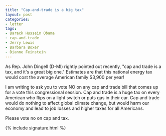 ```yaml
---
title: "Cap-and-trade is a big tax"
layout: post
categories:
- letter
tags:
- Barack Hussein Obama
- cap-and-trade
- Jerry Lewis
- Barbara Boxer
- Dianne Feinstein
---
```


As Rep. John Dingell (D-MI) rightly pointed out recently, "cap and trade is a tax, and it's a great big one." Estimates are that this national energy tax would cost the average American family $3,900 per year!

I am writing to ask you to vote NO on any cap and trade bill that comes up for a vote this congressional session. Cap and trade is a huge tax on every American who flips on a light switch or puts gas in their car. Cap and trade would do nothing to affect global climate change, but would harm our economy and lead to job losses and higher taxes for all Americans.

Please vote no on cap and tax.

{% include signature.html %}
